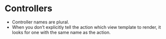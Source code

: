 # Controllers

- Controller names are plural. 
- When you don’t explicitly tell the action which view template to render, it looks for one with the same name as the action.
